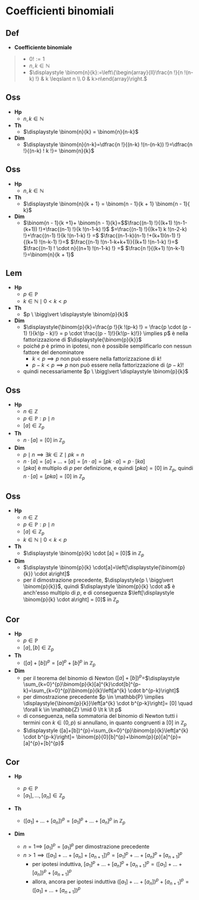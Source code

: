 # Coefficienti binomiali

## Def

- **Coefficiente binomiale**
> - $0! := 1$
> - $n, k \in \mathbb{N}$
> - $\displaystyle \binom{n}{k}:=\left\{\begin{array}{ll}\frac{n !}{n !(n-k) !} & k \leqslant n \\ 0 & k>n\end{array}\right.$

## Oss

- **Hp**
  - $n, k \in \mathbb{N}$
- **Th**
  - $\displaystyle \binom{n}{k} = \binom{n}{n-k}$
- **Dim**
  - $\displaystyle \binom{n}{n-k}=\dfrac{n !}{(n-k) !(n-(n-k)) !}=\dfrac{n !}{(n-k) ! k !}= \binom{n}{k}$

## Oss

- **Hp**
  - $n, k \in \mathbb{N}$
- **Th**
  - $\displaystyle \binom{n}{k + 1} = \binom{n - 1}{k + 1} \binom{n - 1}{ k}$
- **Dim**
   - $\binom{n - 1}{k +1}+ \binom{n - 1}{k}=$$\frac{(n-1) !}{(k+1) !(n-1-(k+1)) !}+\frac{(n-1) !}{k !(n-1-k) !}$ $=\frac{(n-1) !}{(k+1) k !(n-2-k) !}+\frac{(n-1) !}{k !(n-1-k) !} =$ $\frac{(n-1-k)(n-1) !+(k+1)(n-1) !}{(k+1) !(n-k-1) !}=$ $\frac{(n-1) !(n-1-k+k+1)}{(k+1) !(n-1-k) !}=$ $\frac{(n-1) ! \cdot n}{(n+1) !(n-1-k) !} =$ $\frac{n !}{(k+1) !(n-k-1) !}=\binom{n}{k + 1}$

## Lem

- **Hp**
  - $p \in \mathbb{P}$
  - $k \in \mathbb{N} \mid 0 \lt k \lt p$
- **Th**
  - $p \ \bigg\vert \displaystyle \binom{p}{k}$
- **Dim**
  - $\displaystyle{\binom{p}{k}=\frac{p !}{k !(p-k) !} = \frac{p \cdot (p - 1) !}{k!(p - k)!} = p \cdot \frac{(p - 1)!}{k!(p- k)!}} \implies p$ è nella fattorizzazione di $\displaystyle{\binom{p}{k}}$
  - poiché $p$ è primo in ipotesi, non è possibile semplificarlo con nessun fattore del denominatore
    - $k \lt p \implies p$ non può essere nella fattorizzazione di $k!$
    - $p - k \lt p \implies p$ non può essere nella fattorizzazione di $(p - k)!$
  - quindi necessariamente $p \ \bigg\vert \displaystyle \binom{p}{k}$

## Oss

- **Hp**
  - $n \in \mathbb{Z}$
  - $p \in \mathbb{P} : p \mid n$
  - $[a] \in \mathbb{Z}_{p}$
- **Th**
  - $n \cdot [a] = [0]$ in $\mathbb{Z}_p$
- **Dim**
  - $p \mid n \implies \exists k \in \mathbb{Z} \mid pk = n$
  - $n \cdot[a]=[a]+\ldots+[a] = [n \cdot a] = [pk \cdot a] = p \cdot [ka]$
  - $[pka]$ è multiplo di $p$ per definizione, e quindi $[pka] = [0]$ in $\mathbb{Z}_p$, quindi $n \cdot [a] = [pka] = [0]$ in $\mathbb{Z}_p$

## Oss

- **Hp**
  - $n \in \mathbb{Z}$
  - $p \in \mathbb{P} : p \mid n$
  - $[a] \in \mathbb{Z}_{p}$
  - $k \in \mathbb{N} \mid 0 \lt k \lt p$
- **Th**
  - $\displaystyle \binom{p}{k} \cdot [a] = [0]$ in $\mathbb{Z}_p$
- **Dim**
  - $\displaystyle \binom{p}{k} \cdot[a]=\left[\displaystyle{\binom{p}{k}} \cdot a\right]$
  - per il dimostrazione precedente, $\displaystyle{p \ \bigg\vert \binom{p}{k}}$, quindi $\displaystyle \binom{p}{k} \cdot a$ è anch'esso multiplo di $p$, e di conseguenza $\left[\displaystyle \binom{p}{k} \cdot a\right] = [0]$ in $\mathbb{Z}_p$

## Cor

- **Hp**
  - $p \in \mathbb{P}$
  - $[a], [b] \in \mathbb{Z}_p$
- **Th**
  - $([a]+[b])^{p}=[a]^{p}+[b]^{p}$ in $\mathbb{Z}_p$
- **Dim**
  - per il teorema del binomio di Newton $([a]+[b])^{p}=$$\displaystyle \sum_{k=0}^{p}\binom{p}{k}[a]^{k}\cdot[b]^{p-k}=\sum_{k=0}^{p}\binom{p}{k}\left[a^{k} \cdot b^{p-k}\right]$
  -  per dimostrazione precedente $p \in \mathbb{P} \implies \displaystyle{\binom{p}{k}}\left[a^{k} \cdot b^{p-k}\right]= [0] \quad \forall k \in \mathbb{Z} \mid 0 \lt k \lt p$
    - di conseguenza, nella sommatoria del binomio di Newton tutti i termini con $k \in (0, p)$ si annullano, in quanto congruenti a $[0]$ in $\mathbb{Z}_p$
    - $\displaystyle ([a]+[b])^{p}=\sum_{k=0}^{p}\binom{p}{k}\left[a^{k} \cdot b^{p-k}\right]= \binom{p}{0}[b]^{p}+\binom{p}{p}[a]^{p}=[a]^{p}+[b]^{p}$

## Cor

- **Hp**
  - $p \in \mathbb{P}$
  - $[a_1], \ldots, [a_n] \in \mathbb{Z}_p$
- **Th**
  - $\left(\left[a_{1}\right]+\ldots+\left[a_{n}\right]\right)^{p}=\left[a_{1}\right]^{p}+\ldots+\left[a_{n}\right]^{p}$ in $\mathbb{Z}_p$
- **Dim**

  - $n = 1 \implies$ $\left[a_{1}\right]^{p}=\left[a_{1}\right]^{p}$ per dimostrazione precedente
  - $n>1 \implies\left(\left[a_{1}\right]+\ldots+\left[a_{n}\right]+\left[a_{n+1}\right]\right)^{p}=  \left[a_{1}\right]^{p}+\ldots+\left[a_{n}\right]^{p}+\left[a_{n+1}\right]^{p}$
    - per ipotesi induttiva, $\left[a_{1}\right]^{p}+\ldots+\left[a_{n}\right]^{p}+\left[a_{n+1}\right]^{p}=  \left(\left[a_{1}\right]+\ldots+\left[a_{n}\right]\right)^{p}+\left[a_{n+1}\right]^{p}$
    - allora, ancora per ipotesi induttiva $\left(\left[a_{1}\right]+\ldots+\left[a_{n}\right]\right)^{p}+\left[a_{n+1}\right]^{p}=  \left(\left[a_{1}\right]+\ldots+\left[a_{n+1}\right]\right)^{p}$
